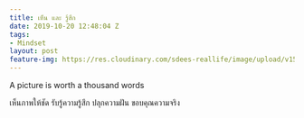 ```yaml
---
title: เห็น และ รู้สึก
date: 2019-10-20 12:48:04 Z
tags:
- Mindset
layout: post
feature-img: https://res.cloudinary.com/sdees-reallife/image/upload/v1555658919/sample_feature_img.png
---
```


A picture is worth a thousand words

<i class="fa fa-child" style="color:plum"></i>

เห็นภาพให้ชัด รับรู้ความรู้สึก ปลุกความฝัน ขอบคุณความจริง
